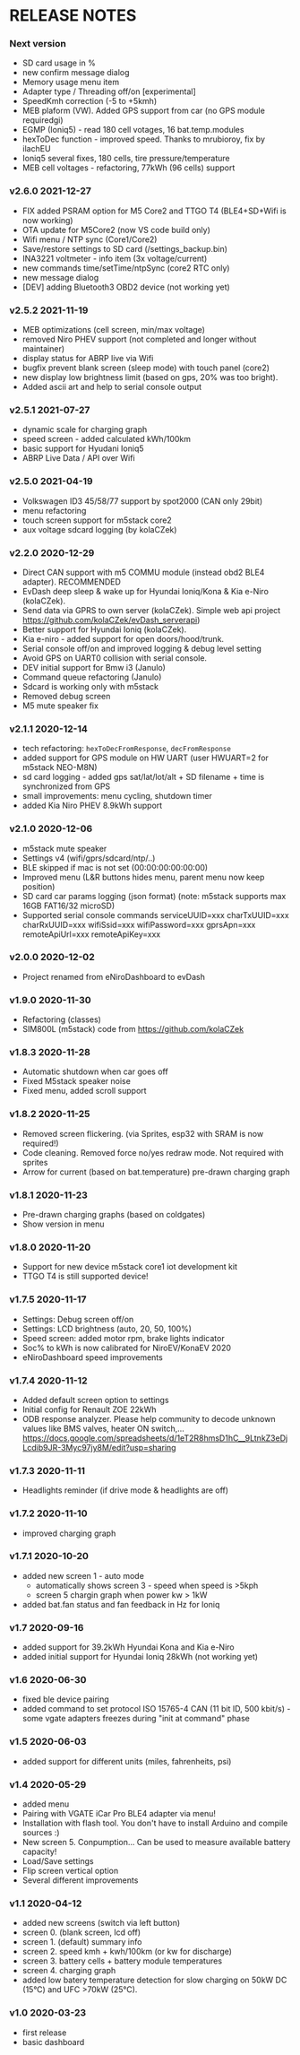 # RELEASE NOTES

### Next version
- SD card usage in %
- new confirm message dialog
- Memory usage menu item
- Adapter type / Threading off/on [experimental]
- SpeedKmh correction (-5 to +5kmh)
- MEB plaform (VW). Added GPS support from car (no GPS module requiredgi)
- EGMP (Ioniq5) - read 180 cell votages, 16 bat.temp.modules
- hexToDec function - improved speed. Thanks to mrubioroy, fix by ilachEU
- Ioniq5 several fixes, 180 cells, tire pressure/temperature
- MEB cell voltages - refactoring, 77kWh (96 cells) support

### v2.6.0 2021-12-27
- FIX added PSRAM option for M5 Core2 and TTGO T4 (BLE4+SD+Wifi is now working)
- OTA update for M5Core2 (now VS code build only)
- Wifi menu / NTP sync (Core1/Core2)
- Save/restore settings to SD card (/settings_backup.bin)
- INA3221 voltmeter - info item (3x voltage/current)
- new commands time/setTime/ntpSync (core2 RTC only)
- new message dialog
- [DEV] adding Bluetooth3 OBD2 device (not working yet)

### v2.5.2 2021-11-19
- MEB optimizations (cell screen, min/max voltage)
- removed Niro PHEV support (not completed and longer without maintainer)
- display status for ABRP live via Wifi
- bugfix prevent blank screen (sleep mode) with touch panel (core2) 
- new display low brightness limit (based on gps, 20% was too bright).
- Added ascii art and help to serial console output

### v2.5.1 2021-07-27
- dynamic scale for charging graph
- speed screen - added calculated kWh/100km
- basic support for Hyudani Ioniq5
- ABRP Live Data / API over Wifi

### v2.5.0 2021-04-19
- Volkswagen ID3 45/58/77 support by spot2000 (CAN only 29bit)
- menu refactoring
- touch screen support for m5stack core2
- aux voltage sdcard logging (by kolaCZek)

### v2.2.0 2020-12-29
- Direct CAN support with m5 COMMU module (instead obd2 BLE4 adapter). RECOMMENDED
- EvDash deep sleep & wake up for Hyundai Ioniq/Kona & Kia e-Niro (kolaCZek).
- Send data via GPRS to own server (kolaCZek). Simple web api project https://github.com/kolaCZek/evDash_serverapi)
- Better support for Hyundai Ioniq (kolaCZek).
- Kia e-niro - added support for open doors/hood/trunk.
- Serial console off/on and improved logging & debug level setting
- Avoid GPS on UART0 collision with serial console.
- DEV initial support for Bmw i3 (Janulo)
- Command queue refactoring (Janulo)
- Sdcard is working only with m5stack
- Removed debug screen
- M5 mute speaker fix

### v2.1.1 2020-12-14
- tech refactoring: `hexToDecFromResponse`, `decFromResponse`
- added support for GPS module on HW UART (user HWUART=2 for m5stack NEO-M8N)
- sd card logging - added gps sat/lat/lot/alt + SD filename + time is synchronized from GPS
- small improvements: menu cycling, shutdown timer
- added Kia Niro PHEV 8.9kWh support

### v2.1.0 2020-12-06
- m5stack mute speaker
- Settings v4 (wifi/gprs/sdcard/ntp/..)
- BLE skipped if mac is not set (00:00:00:00:00:00)
- Improved menu (L&R buttons hides menu, parent menu now keep position)
- SD card car params logging (json format)
  (note: m5stack supports max 16GB FAT16/32 microSD)
- Supported serial console commands
    serviceUUID=xxx
    charTxUUID=xxx
    charRxUUID=xxx
    wifiSsid=xxx
    wifiPassword=xxx
    gprsApn=xxx
    remoteApiUrl=xxx
    remoteApiKey=xxx

### v2.0.0 2020-12-02
- Project renamed from eNiroDashboard to evDash

### v1.9.0 2020-11-30
- Refactoring (classes)
- SIM800L (m5stack) code from https://github.com/kolaCZek

### v1.8.3 2020-11-28
- Automatic shutdown when car goes off
- Fixed M5stack speaker noise
- Fixed menu, added scroll support

### v1.8.2 2020-11-25
- Removed screen flickering. (via Sprites, esp32 with SRAM is now required!)
- Code cleaning. Removed force no/yes redraw mode. Not required with sprites
- Arrow for current (based on bat.temperature) pre-drawn charging graph 

### v1.8.1 2020-11-23
- Pre-drawn charging graphs (based on coldgates)
- Show version in menu

### v1.8.0 2020-11-20
- Support for new device m5stack core1 iot development kit
- TTGO T4 is still supported device!

### v1.7.5 2020-11-17
- Settings: Debug screen off/on 
- Settings: LCD brightness (auto, 20, 50, 100%)
- Speed screen: added motor rpm, brake lights indicator
- Soc% to kWh is now calibrated for NiroEV/KonaEV 2020
- eNiroDashboard speed improvements

### v1.7.4 2020-11-12
- Added default screen option to settings
- Initial config for Renault ZOE 22kWh
- ODB response analyzer. Please help community to decode unknown values like BMS valves, heater ON switch,...
  https://docs.google.com/spreadsheets/d/1eT2R8hmsD1hC__9LtnkZ3eDjLcdib9JR-3Myc97jy8M/edit?usp=sharing

### v1.7.3 2020-11-11
- Headlights reminder (if drive mode & headlights are off)

### v1.7.2 2020-11-10
- improved charging graph

### v1.7.1 2020-10-20
- added new screen 1 - auto mode
  - automatically shows screen 3 - speed when speed is >5kph
  - screen 5 chargin graph when power kw > 1kW
- added bat.fan status and fan feedback in Hz for Ioniq

### v1.7 2020-09-16
- added support for 39.2kWh Hyundai Kona and Kia e-Niro
- added initial support for Hyundai Ioniq 28kWh (not working yet)

### v1.6 2020-06-30
- fixed ble device pairing
- added command to set protocol ISO 15765-4 CAN (11 bit ID, 500 kbit/s) - some vgate adapters freezes during "init at command" phase

### v1.5 2020-06-03
- added support for different units (miles, fahrenheits, psi)

### v1.4 2020-05-29
- added menu 
- Pairing with VGATE iCar Pro BLE4 adapter via menu!
- Installation with flash tool. You don't have to install Arduino and compile sources :)
- New screen 5. Conpumption... Can be used to measure available battery capacity!
- Load/Save settings 
- Flip screen vertical option
- Several different improvements

### v1.1 2020-04-12
- added new screens (switch via left button)
- screen 0. (blank screen, lcd off)
- screen 1. (default) summary info
- screen 2. speed kmh + kwh/100km (or kw for discharge)
- screen 3. battery cells + battery module temperatures
- screen 4. charging graph
- added low batery temperature detection for slow charging on 50kW DC (15°C) and UFC >70kW (25°C).

### v1.0 2020-03-23
- first release
- basic dashboard

